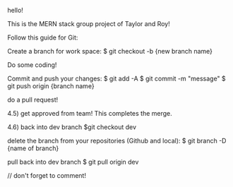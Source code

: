 hello!

This is the MERN stack group project of Taylor and Roy!

Follow this guide for Git:

Create a branch for work space: $ git checkout -b {new branch name}

Do some coding!

Commit and push your changes: $ git add -A $ git commit -m "message" $ git push origin {branch name}

do a pull request!

4.5) get approved from team! This completes the merge.

4.6) back into dev branch $git checkout dev

delete the branch from your repositories (Github and local): $ git branch -D {name of branch}

pull back into dev branch $ git pull origin dev


// don't forget to comment!
